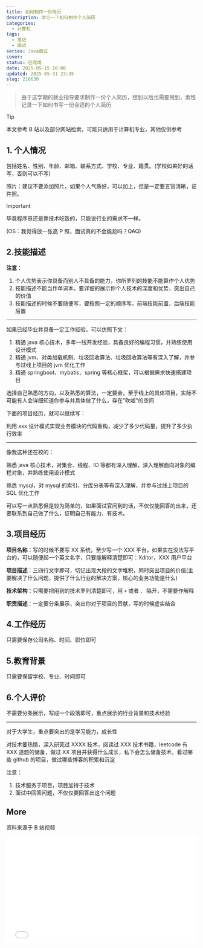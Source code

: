 ```yaml
---
title: 如何制作一份简历
description: 学习一下如何制作个人简历
categories:
  - 计算机
tags:
  - 笔记
  - 面试
series: Java面试
cover: 
status: 已完成
date: 2025-05-15 16:08
updated: 2025-05-31 23:35
slug: 216630
---
```


> 由于这学期的就业指导要求制作一份个人简历，想到以后也需要用到，索性记录一下如何书写一份合适的个人简历
>  

> [!TIP]
> 本文参考 B 站以及部分网站检索，可能只适用于计算机专业，其他仅供参考

## 1. 个人情况

包括姓名、性别、年龄、邮箱、联系方式、学校、专业、籍贯。(学校如果好的话写，否则可以不写)

照片：建议不要添加照片，如果个人气质好，可以加上，但是一定要五官清晰，证件照。

> [!IMPORTANT]
> 毕竟程序员还是靠技术吃饭的，只能说行业的需求不一样。
>  

(OS：我觉得放一张高 P 照，面试真的不会尴尬吗？QAQ)

>  

## 2.技能描述
**注意：**
1. 个人优势表示你具备而别人不具备的能力，你所罗列的技能不能算作个人优势
2. 技能描述不能当作单词本，要详细的展示你个人技术的深度和优势，突出自己的价值
3. 技能描述的时候不要随便写，要按照一定的顺序写，前端技能前置，后端技能后置

---

如果已经毕业并具备一定工作经验，可以仿照下文：

1. 精通 java 核心技术，多年一线开发经验，具备良好的编程习惯，并熟练使用设计模式
2. 精通 jvm、对类加载机制、垃圾回收算法、垃圾回收算法等有深入了解，并参与过线上项目的 jvm 优化工作
3. 精通 springboot、mybatis、spring 等核心框架，可以根据需求快速搭建项目

选择自己熟悉的方向，以及熟悉的算法，一定要会，至于线上的具体项目，实际不可能有人会详细知道你参与并具体做了什么，存在"吹嘘"的空间

下面的项目经历，就可以继续写：

利用 xxx 设计模式实现业务模块的代码重构，减少了多少代码量，提升了多少执行效率

---

像我这种还在校的：

熟悉 java 核心技术，对集合、线程、IO 等都有深入理解，深入理解面向对象的编程对象，并熟练使用设计模式

熟悉 mysql，对 mysql 的索引、分库分表等有深入理解，并参与过线上项目的 SQL 优化工作

可以写一点熟悉但是较为简单的，如果面试官问到的话，不仅仅能回答的出来，还要联系到自己做了什么，证明自己有能力、有技术。

## 3.项目经历
**项目名称**：写的时候不要写 XX 系统，至少写一个 XXX 平台，如果实在没法写平台的，可以随便起一个英文名字，只要能解释清楚即可：Xditor，XXX 用户平台

**项目描述**：三四行文字即可，切记出现大段的文字堆积，同时突出项目的价值(主要解决了什么问题，提供了什么行业的解决方案，核心的业务功能是什么)

**技术架构**：只需要把用到的技术罗列清楚即可，用 `+` 或者 `、` 隔开，不需要作解释

**职责描述**：一定要分条展示，突出你对于项目的贡献，写的时候虚实结合

## 4.工作经历

只需要保存公司名称、时间、职位即可

## 5.教育背景

只需要保留学校、专业、时间即可

## 6.个人评价

不需要分条展示，写成一个段落即可，重点展示的行业背景和技术经验

---

对于大学生，重点要突出的是学习能力，成长性

对技术要热情，深入研究过 XXXX 技术，阅读过 XXX 技术书籍，leetcode 有 XXX 道题的储备，做过 XX 项目并获得什么成长，私下会怎么储备技术，看过哪些 github 的项目，做过哪些博客的积累和沉淀

注意：

1. 技术服务于项目，项目加持于技术
2. 面试中回答问题，不仅仅要回答出这个问题

## More

资料来源于 B 站视频

<div style="position: relative; padding-bottom: 56.25%; height: 0; overflow: hidden; max-width: 100%; height: auto;">

<iframe style="position: absolute; top: 0; left: 0; width: 100%; height: 100%;" src="//player.bilibili.com/player.html?isOutside=true&aid=113066926672125&bvid=BV1xwHreuEWq&cid=26874809279&p=2" frameborder="0" allowfullscreen></iframe>

</div>
